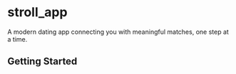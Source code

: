 # stroll_app

A modern dating app connecting you with meaningful matches, one step at a time.

## Getting Started
